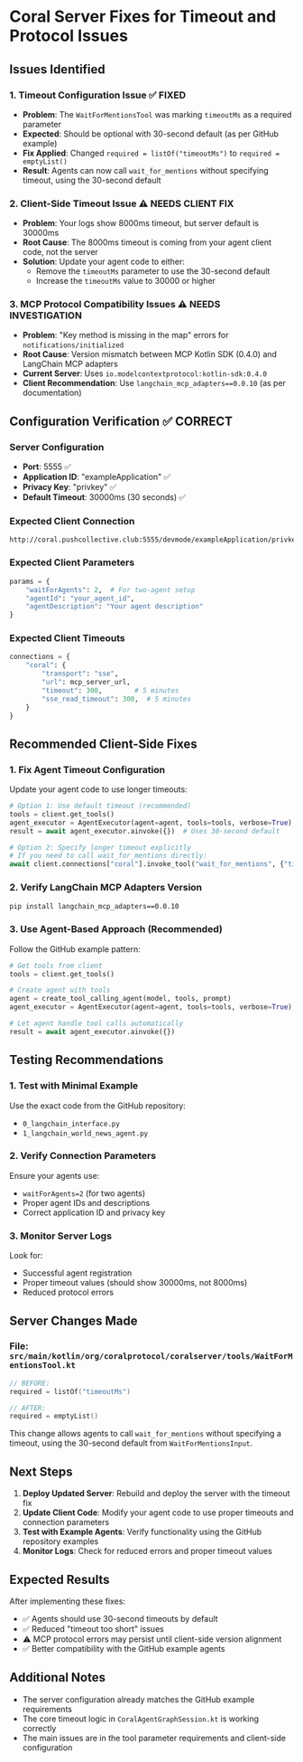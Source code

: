 # Coral Server Fixes for Timeout and Protocol Issues

## Issues Identified

### 1. Timeout Configuration Issue ✅ FIXED
- **Problem**: The `WaitForMentionsTool` was marking `timeoutMs` as a required parameter
- **Expected**: Should be optional with 30-second default (as per GitHub example)
- **Fix Applied**: Changed `required = listOf("timeoutMs")` to `required = emptyList()`
- **Result**: Agents can now call `wait_for_mentions` without specifying timeout, using the 30-second default

### 2. Client-Side Timeout Issue ⚠️ NEEDS CLIENT FIX
- **Problem**: Your logs show 8000ms timeout, but server default is 30000ms
- **Root Cause**: The 8000ms timeout is coming from your agent client code, not the server
- **Solution**: Update your agent code to either:
  - Remove the `timeoutMs` parameter to use the 30-second default
  - Increase the `timeoutMs` value to 30000 or higher

### 3. MCP Protocol Compatibility Issues ⚠️ NEEDS INVESTIGATION
- **Problem**: "Key method is missing in the map" errors for `notifications/initialized`
- **Root Cause**: Version mismatch between MCP Kotlin SDK (0.4.0) and LangChain MCP adapters
- **Current Server**: Uses `io.modelcontextprotocol:kotlin-sdk:0.4.0`
- **Client Recommendation**: Use `langchain_mcp_adapters==0.0.10` (as per documentation)

## Configuration Verification ✅ CORRECT

### Server Configuration
- **Port**: 5555 ✅
- **Application ID**: "exampleApplication" ✅
- **Privacy Key**: "privkey" ✅
- **Default Timeout**: 30000ms (30 seconds) ✅

### Expected Client Connection
```
http://coral.pushcollective.club:5555/devmode/exampleApplication/privkey/session1/sse
```

### Expected Client Parameters
```python
params = {
    "waitForAgents": 2,  # For two-agent setup
    "agentId": "your_agent_id",
    "agentDescription": "Your agent description"
}
```

### Expected Client Timeouts
```python
connections = {
    "coral": {
        "transport": "sse",
        "url": mcp_server_url,
        "timeout": 300,        # 5 minutes
        "sse_read_timeout": 300,  # 5 minutes
    }
}
```

## Recommended Client-Side Fixes

### 1. Fix Agent Timeout Configuration
Update your agent code to use longer timeouts:

```python
# Option 1: Use default timeout (recommended)
tools = client.get_tools()
agent_executor = AgentExecutor(agent=agent, tools=tools, verbose=True)
result = await agent_executor.ainvoke({})  # Uses 30-second default

# Option 2: Specify longer timeout explicitly
# If you need to call wait_for_mentions directly:
await client.connections["coral"].invoke_tool("wait_for_mentions", {"timeoutMs": 30000})
```

### 2. Verify LangChain MCP Adapters Version
```bash
pip install langchain_mcp_adapters==0.0.10
```

### 3. Use Agent-Based Approach (Recommended)
Follow the GitHub example pattern:
```python
# Get tools from client
tools = client.get_tools()

# Create agent with tools
agent = create_tool_calling_agent(model, tools, prompt)
agent_executor = AgentExecutor(agent=agent, tools=tools, verbose=True)

# Let agent handle tool calls automatically
result = await agent_executor.ainvoke({})
```

## Testing Recommendations

### 1. Test with Minimal Example
Use the exact code from the GitHub repository:
- `0_langchain_interface.py`
- `1_langchain_world_news_agent.py`

### 2. Verify Connection Parameters
Ensure your agents use:
- `waitForAgents=2` (for two agents)
- Proper agent IDs and descriptions
- Correct application ID and privacy key

### 3. Monitor Server Logs
Look for:
- Successful agent registration
- Proper timeout values (should show 30000ms, not 8000ms)
- Reduced protocol errors

## Server Changes Made

### File: `src/main/kotlin/org/coralprotocol/coralserver/tools/WaitForMentionsTool.kt`
```kotlin
// BEFORE:
required = listOf("timeoutMs")

// AFTER:
required = emptyList()
```

This change allows agents to call `wait_for_mentions` without specifying a timeout, using the 30-second default from `WaitForMentionsInput`.

## Next Steps

1. **Deploy Updated Server**: Rebuild and deploy the server with the timeout fix
2. **Update Client Code**: Modify your agent code to use proper timeouts and connection parameters
3. **Test with Example Agents**: Verify functionality using the GitHub repository examples
4. **Monitor Logs**: Check for reduced errors and proper timeout values

## Expected Results

After implementing these fixes:
- ✅ Agents should use 30-second timeouts by default
- ✅ Reduced "timeout too short" issues
- ⚠️ MCP protocol errors may persist until client-side version alignment
- ✅ Better compatibility with the GitHub example agents

## Additional Notes

- The server configuration already matches the GitHub example requirements
- The core timeout logic in `CoralAgentGraphSession.kt` is working correctly
- The main issues are in the tool parameter requirements and client-side configuration
